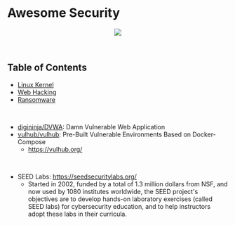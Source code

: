 # Awesome Security

<p align="center">
    <img src="https://cdn.rawgit.com/sindresorhus/awesome/d7305f38d29fed78fa85652e3a63e154dd8e8829/media/badge.svg"/>
</p>

<br/>

## Table of Contents

-   [Linux Kernel](<Linux Kernel/README.md>)
-   [Web Hacking](<Web Hacking/README.md>)
-   [Ransomware](Ransomware/README.md)

<br/>

-   [digininja/DVWA](https://github.com/digininja/DVWA): Damn Vulnerable Web Application
-   [vulhub/vulhub](https://github.com/vulhub/vulhub): Pre-Built Vulnerable Environments Based on Docker-Compose
    -   https://vulhub.org/

<br/>

-   SEED Labs: https://seedsecuritylabs.org/
    -   Started in 2002, funded by a total of 1.3 million dollars from NSF, and now used by 1080 institutes worldwide, the SEED project's objectives are to develop hands-on laboratory exercises (called SEED labs) for cybersecurity education, and to help instructors adopt these labs in their curricula.

